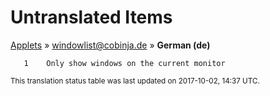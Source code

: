 # Untranslated Items
[Applets](../../../README.md) &#187; [windowlist@cobinja.de](../README.md) &#187; **German (de)**

       1	Only show windows on the current monitor

<sup>This translation status table was last updated on 2017-10-02, 14:37 UTC.</sup>
